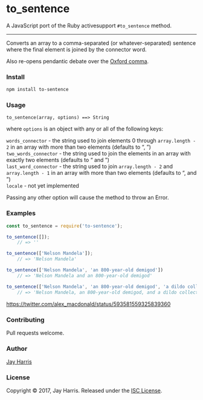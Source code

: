 # to_sentence
A JavaScript port of the Ruby activesupport `#to_sentence` method.

---

Converts an array to a comma-separated (or whatever-separated) sentence where the final element is joined by the connector word.

Also re-opens pendantic debate over the [Oxford comma](https://thewritelife.com/is-the-oxford-comma-necessary/).

### Install

```sh
npm install to-sentence
```

### Usage

    to_sentence(array, options) ==> String

where `options` is an object with any or all of the following keys:

`words_connector` - the string used to join elements 0 through `array.length - 2` in an array with more than two elements (defaults to “, ”)  
`two_words_connector` - the string used to join the elements in an array with exactly two elements (defaults to “ and ”)  
`last_word_connector` - the string used to join `array.length - 2` and `array.length - 1` in an array with more than two elements (defaults to “, and ”)  
`locale` - not yet implemented

Passing any other option will cause the method to throw an Error.

### Examples

```js
const to_sentence = require('to-sentence');

to_sentence([]);                
    // => ''

to_sentence(['Nelson Mandela']);
    // => 'Nelson Mandela'

to_sentence(['Nelson Mandela', 'an 800-year-old demigod'])
    // => 'Nelson Mandela and an 800-year-old demigod'

to_sentence(['Nelson Mandela', 'an 800-year-old demigod', 'a dildo collector'])
    // => 'Nelson Mandela, an 800-year-old demigod, and a dildo collector'

```

https://twitter.com/alex_macdonald/status/593581559325839360

### Contributing

Pull requests welcome.

### Author

[Jay Harris](https://github.com/jaywritescode)

### License

Copyright © 2017, Jay Harris.
Released under the [ISC License](https://github.com/jaywritescode/to_sentence/blob/master/LICENSE.md).
